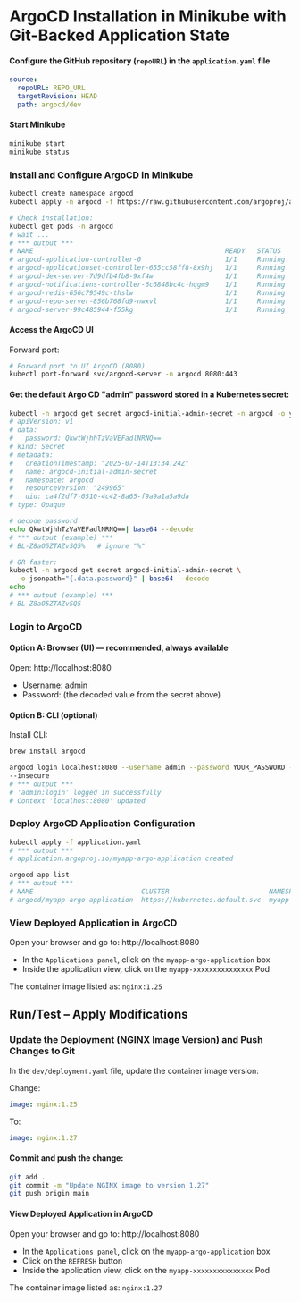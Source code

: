 # ArgoCD Installation in Minikube with Git-Backed Application State

#### Configure the GitHub repository (`repoURL`) in the `application.yaml` file

```yaml
source:
  repoURL: REPO_URL
  targetRevision: HEAD
  path: argocd/dev
```

#### Start Minikube

```bash
minikube start
minikube status
```

### Install and Configure ArgoCD in Minikube

```bash
kubectl create namespace argocd
kubectl apply -n argocd -f https://raw.githubusercontent.com/argoproj/argo-cd/stable/manifests/install.yaml

# Check installation:
kubectl get pods -n argocd
# wait ...
# *** output ***
# NAME                                                READY   STATUS    RESTARTS       AGE
# argocd-application-controller-0                     1/1     Running   0              3m31s
# argocd-applicationset-controller-655cc58ff8-8x9hj   1/1     Running   0              3m31s
# argocd-dex-server-7d9dfb4fb8-9xf4w                  1/1     Running   1 (3m1s ago)   3m31s
# argocd-notifications-controller-6c6848bc4c-hqgm9    1/1     Running   0              3m31s
# argocd-redis-656c79549c-thslw                       1/1     Running   0              3m31s
# argocd-repo-server-856b768fd9-nwxvl                 1/1     Running   0              3m31s
# argocd-server-99c485944-f55kg                       1/1     Running   0              3m31s
```

#### Access the ArgoCD UI

Forward port:

```bash
# Forward port to UI ArgoCD (8080)
kubectl port-forward svc/argocd-server -n argocd 8080:443
```

#### Get the default Argo CD "admin" password stored in a Kubernetes secret:

```bash
kubectl -n argocd get secret argocd-initial-admin-secret -n argocd -o yaml
# apiVersion: v1
# data:
#   password: QkwtWjhhTzVaVEFadlNRNQ==
# kind: Secret
# metadata:
#   creationTimestamp: "2025-07-14T13:34:24Z"
#   name: argocd-initial-admin-secret
#   namespace: argocd
#   resourceVersion: "249965"
#   uid: ca4f2df7-0510-4c42-8a65-f9a9a1a5a9da
# type: Opaque

# decode password
echo QkwtWjhhTzVaVEFadlNRNQ==| base64 --decode
# *** output (example) ***
# BL-Z8aO5ZTAZvSQ5%   # ignore "%"

# OR faster:
kubectl -n argocd get secret argocd-initial-admin-secret \
  -o jsonpath="{.data.password}" | base64 --decode
echo
# *** output (example) ***
# BL-Z8aO5ZTAZvSQ5
```

### Login to ArgoCD

#### Option A: Browser (UI) — recommended, always available

Open: http://localhost:8080
- Username: admin
- Password: (the decoded value from the secret above)

#### Option B: CLI (optional)

Install CLI:

```bash
brew install argocd
```

```bash
argocd login localhost:8080 --username admin --password YOUR_PASSWORD --insecure
--insecure
# *** output ***
# 'admin:login' logged in successfully
# Context 'localhost:8080' updated
```

### Deploy ArgoCD Application Configuration

```bash
kubectl apply -f application.yaml
# *** output ***
# application.argoproj.io/myapp-argo-application created

argocd app list
# *** output ***
# NAME                           CLUSTER                         NAMESPACE  PROJECT  STATUS  HEALTH   SYNCPOLICY  CONDITIONS  REPO                                                     PATH        TARGET
# argocd/myapp-argo-application  https://kubernetes.default.svc  myapp      default  Synced  Healthy  Auto-Prune  <none>      https://github.com/dariusz-trawicki/coding-examples.git  argocd/dev  HEAD
```

### View Deployed Application in ArgoCD

Open your browser and go to: http://localhost:8080
- In the `Applications panel`, click on the `myapp-argo-application` box
- Inside the application view, click on the `myapp-xxxxxxxxxxxxxxx` Pod

The container image listed as: `nginx:1.25`


## Run/Test – Apply Modifications

### Update the Deployment (NGINX Image Version) and Push Changes to Git

In the `dev/deployment.yaml` file, update the container image version:

Change:

```yaml
image: nginx:1.25
```

To:

```yaml
image: nginx:1.27
```

#### Commit and push the change:

```bash
git add .
git commit -m "Update NGINX image to version 1.27"
git push origin main
```

#### View Deployed Application in ArgoCD

Open your browser and go to: http://localhost:8080
- In the `Applications panel`, click on the `myapp-argo-application` box
- Click on the `REFRESH` button
- Inside the application view, click on the `myapp-xxxxxxxxxxxxxxx` Pod

The container image listed as: `nginx:1.27`
